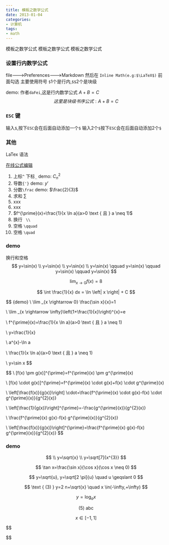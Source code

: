 ```yaml
---
title: 模板之数学公式
date: 2013-01-04
categories: 
- 计算机
tags:
- math
---
```


模板之数学公式
模板之数学公式
模板之数学公式

<!-- more -->

### 设置行内数学公式

file--->Preferences--->Markdown 然后在 `Inline Math(e.g:$\LaTeX$)` 前面勾选
主要使用符号 `$`1个是行内,`$$`2个是块级

demo:
作者`daFei`,这是行内数学公式  $A+B=C$
$$
这里是块级书序公式:  A+B=C
$$

### `ESC` 键

输入`$`,按下`ESC`会在后面自动添加一个`$`
输入2个`$`按下`ESC`会在后面自动添加2个`$`

### 其他

LaTex 语法

 [在线公式编辑](https://latex.codecogs.com/eqneditor/editor.php)

1. 上标`^`  下标`_`    demo:   $C_n^2$
2. 导数`{'}`   demo:   $y{'}$ 
3. 分数`\frac`  demo:  $\frac{2}{3}$
4. 求和  $\sum$
5. xxx
6. xxx
7. $f^{\prime}(x)=\frac{1}{x \ln a}(a>0 \text { 且 } a \neq 1)$
8. 换行 ` \\`
9. 空格 `\qquad`
10. 空格 `\quad `

### demo
换行和空格
$$
y=\sin(x) \\
y=\sin(x) \\
y=\sin(x) \\
y=\sin(x) \qquad
y=\sin(x) \qquad
y=\sin(x) \qquad
y=\sin(x)
$$

$$
\lim_{x \to 0} f(x) = 8
$$

$$
\int \frac{1}{x} dx = \ln \left| x \right| + C
$$

$$ {demo}
\\  \lim _{x \rightarrow 0} \frac{\sin x}{x}=1

\\  \lim _{x \rightarrow \infty}\left(1+\frac{1}{x}\right)^{x}=e

\\ f^{\prime}(x)=\frac{1}{x \ln a}(a>0 \text { 且 } a \neq 1)

\\ y=\frac{1}{x}

\\ a^{x}-\ln a

\\ \frac{1}{x \ln a}(a>0 \text { 且 } a \neq 1)

\\ y=\sin x
$$

$$
\\ [f(x) \pm g(x)]^{\prime}=f^{\prime}(x) \pm g^{\prime}(x)

\\  [f(x) \cdot g(x)]^{\prime}=f^{\prime}(x) \cdot g(x)+f(x) \cdot g^{\prime}(x)

\\ \left[\frac{f(x)}{g(x)}\right] \cdot=\frac{f^{\prime}(x) \cdot g(x)-f(x) \cdot g^{\prime}(x)}{g^{2}(x)}


\\ \left[\frac{1}{g(x)}\right]^{\prime}=-\frac{g^{\prime}(x)}{g^{2}(x)}

\\ \frac{f^{\prime}(x) g(x)-f(x) g^{\prime}(x)}{g^{2}(x)}

\\ \left[\frac{f(x)}{g(x)}\right]^{\prime}=\frac{f^{\prime}(x) g(x)-f(x) g^{\prime}(x)}{g^{2}(x)}
$$

### demo

$$
\\ y=\sqrt{x}
\\ y=\sqrt[7]{x^{3}}
$$

$$
\tan x=\frac{\sin x}{\cos x}(\cos x \neq 0)
$$

$$
y=\sqrt{u}, y=\sqrt[2 \pi]{u} \quad u \geqslant 0
$$

$$
\text { (3) } y=2 n+\sqrt{x} \quad x \in(-\infty,+\infty)
$$

$$
y=\log _{a} x
$$

$$
\text { (5) } \text {abc}
$$

$$
x \in[-1,1]
$$


$$

$$

